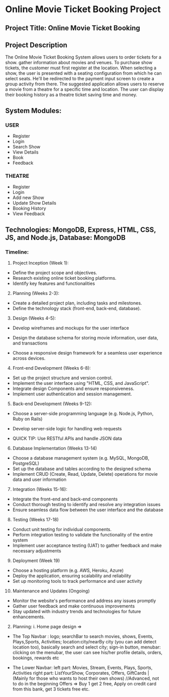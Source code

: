 # Online Movie Ticket Booking Project

## Project Title: Online Movie Ticket Booking

## Project Description

The Online Movie Ticket Booking System allows users to order tickets for a show.
gather information about movies and venues. To purchase show tickets, the
customer must first register at the location. When selecting a show, the user is
presented with a seating configuration from which he can select seats. He'll be
redirected to the payment input screen to create a group activity from there. The
suggested application allows users to reserve a movie from a theatre for a specific
time and location. The user can display their booking history as a theatre ticket saving time and money.

## System Modules:

### USER

- Register
- Login
- Search Show
- View Details
- Book
- Feedback

### THEATRE

- Register
- Login
- Add new Show
- Update Show Details
- Booking History
- View Feedback

## Technologies: MongoDB, Express, HTML, CSS, JS, and Node.js, Database: MongoDB

### Timeline:

1. Project Inception (Week 1):

- Define the project scope and objectives.
- Research existing online ticket booking platforms.
- Identify key features and functionalities

2. Planning (Weeks 2-3):

- Create a detailed project plan, including tasks and milestones.
- Define the technology stack (front-end, back-end, database).

3. Design (Weeks 4-5):

- Develop wireframes and mockups for the user interface

- Design the database schema for storing movie information, user data, and transactions

- Choose a responsive design framework for a seamless user experience across devices.

4. Front-end Development (Weeks 6-8):

- Set up the project structure and version control.
- Implement the user interface using "HTML, CSS, and JavaScript".
- Integrate design Components and ensure responsiveness.
- Implement user authentication and session management.

5. Back-end Development (Weeks 9-12):

- Choose a server-side programming language (e.g. Node.js, Python, Ruby on Rails)

- Develop server-side logic for handling web requests

- QUICK TIP: Use RESTful APIs and handle JSON data

6. Database Implementation (Weeks 13-14)

- Choose a database management system (e.g. MySQL, MongoDB, PostgreSQL)
- Set up the database and tables according to the designed schema
- Implement CRUD (Create, Read, Update, Delete) operations for movie data and user information

7. Integration (Weeks 15-16):

- Integrate the front-end and back-end components
- Conduct thorough testing to identify and resolve any integration issues
- Ensure seamless data flow between the user interface and the database

8. Testing (Weeks 17-18)

- Conduct unit testing for individual components.
- Perform integration testing to validate the functionality of the entire system
- Implement user acceptance testing (UAT) to gather feedback and make necessary adjustments

9. Deployment (Week 19)

- Choose a hosting platform (e.g. AWS, Heroku, Azure)
- Deploy the application, ensuring scalability and reliability
- Set up monitoring tools to track performance and user activity

10. Maintenance and Updates (Ongoing)

- Monitor the website's performance and address any issues promptly
- Gather user feedback and make continuous improvements
- Stay updated with industry trends and technologies for future enhancements.

2. Planning:
   i. Home page design =>

- The Top Navbar : logo; searchBar to search movies, shows, Events, Plays,Sports, Activities; location:city/nearBy city (you can add detect location too), basically search and select city; sign-in button, menubar: clicking on the menubar, the user can see his/her profile details, orders, bookings, rewards etc

- The Lower Navbar:
  left part: Movies, Stream, Events, Plays, Sports, Activities
  right part: ListYourShow, Corporates, Offers, GiftCards | (Mainly for those who wants to host their own shows) //Advanced, not to do in the beginning
  Offers => Buy 1 get 2 free, Apply on credit card from this bank, get 3 tickets free etc.
